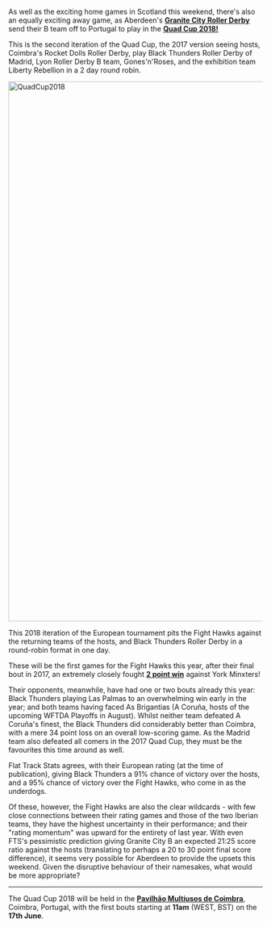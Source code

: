 <html><body><p>As well as the exciting home games in Scotland this weekend, there's also an equally exciting away game, as Aberdeen's <a href="https://www.facebook.com/GraniteCityRollerDerby/"><strong>Granite City Roller Derby</strong></a> send their B team off to Portugal to play in the <strong><a href="https://www.facebook.com/events/596021074083791/">Quad Cup 2018!</a></strong>

This is the second iteration of the Quad Cup, the 2017 version seeing hosts, Coimbra's Rocket Dolls Roller Derby, play Black Thunders Roller Derby of Madrid, Lyon Roller Derby B team, Gones'n'Roses, and the exhibition team Liberty Rebellion in a 2 day round robin.

<img class="alignnone size-full wp-image-26858" src="/2018/06/quadcup2018.jpg" alt="QuadCup2018" width="2048" height="1071">

This 2018 iteration of the European tournament pits the Fight Hawks against the returning teams of the hosts, and Black Thunders Roller Derby in a round-robin format in one day.

These will be the first games for the Fight Hawks this year, after their final bout in 2017, an extremely closely fought <a href="http://flattrackstats.com/node/98576"><strong>2 point win</strong></a> against York Minxters!

Their opponents, meanwhile, have had one or two bouts already this year: Black Thunders playing Las Palmas to an overwhelming win early in the year; and both teams having faced As Brigantias (A Coruña, hosts of the upcoming WFTDA Playoffs in August). Whilst neither team defeated A Coruña's finest, the Black Thunders did considerably better than Coimbra, with a mere 34 point loss on an overall low-scoring game. As the Madrid team also defeated all comers in the 2017 Quad Cup, they must be the favourites this time around as well.

Flat Track Stats agrees, with their European rating (at the time of publication), giving Black Thunders a 91% chance of victory over the hosts, and a 95% chance of victory over the Fight Hawks, who come in as the underdogs.

Of these, however, the Fight Hawks are also the clear wildcards - with few close connections between their rating games and those of the two Iberian teams, they have the highest uncertainty in their performance; and their "rating momentum" was upward for the entirety of last year. With even FTS's pessimistic prediction giving Granite City B an expected 21:25 score ratio against the hosts (translating to perhaps a 20 to 30 point final score difference), it seems very possible for Aberdeen to provide the upsets this weekend. Given the disruptive behaviour of their namesakes, what would be more appropriate?

</p><hr>

The Quad Cup 2018 will be held in the <a href="https://goo.gl/maps/qnbiz2Jpvh62"><strong>Pavilhão Multiusos de Coimbra</strong></a>, Coimbra, Portugal, with the first bouts starting at <strong>11am</strong> (WEST, BST) on the <strong>17th June</strong>.</body></html>
